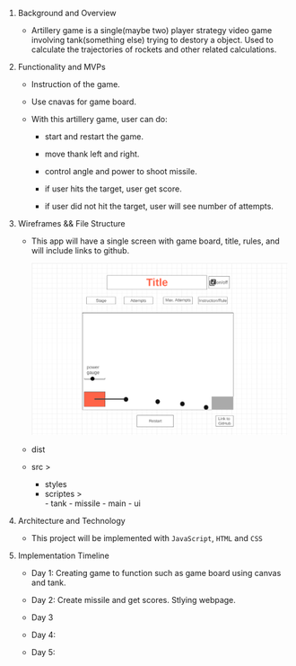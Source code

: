 1. Background and Overview 
   - Artillery game is a single(maybe two) player strategy video game involving tank(something else) trying to destory a object. Used to calculate the trajectories of rockets and other related calculations.

2. Functionality and MVPs 
   - Instruction of the game.
   - Use cnavas for game board.
   - With this artillery game, user can do:
   
        - start and restart the game.
        
        - move thank left and right.
        
        - control angle and power to shoot missile.
        
        - if user hits the target, user get score.
        
        - if user did not hit the target, user will see number of attempts.
        
3. Wireframes && File Structure
   - This app will have a single screen with game board, title, rules, and will include links to github. 
   
     ![alt text](https://github.com/nhsb00/Artillery/blob/master/dist/images/wire.png)

   - dist
   - src > 
        - styles
        - scriptes >  
                - tank
                - missile
                - main
                - ui    
                
4. Architecture and Technology 
    - This project will be implemented with `JavaScript`, `HTML` and `CSS`
5. Implementation Timeline 
    - Day 1: Creating game to function such as game board using canvas and tank.
    
    - Day 2: Create missile and get scores. Stlying webpage.

    - Day 3 

    - Day 4:

    - Day 5:

